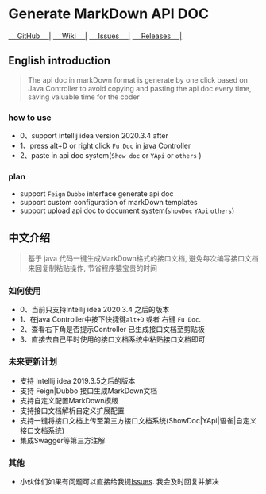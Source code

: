 <!-- Plugin description -->
# Generate MarkDown API DOC


[&emsp; GitHub   &emsp;|](https://github.com/wangdingfu/fu-api-doc-plugin)
[&emsp; Wiki     &emsp;|](https://github.com/wangdingfu/fu-api-doc-plugin/wiki)
[&emsp; Issues   &emsp;|](https://github.com/wangdingfu/fu-api-doc-plugin/issues)
[&emsp; Releases &emsp;|](https://github.com/wangdingfu/fu-api-doc-plugin/releases)

## English introduction
> The api doc in markDown format is generate by one click based on Java Controller to avoid copying and pasting the api doc every time, saving valuable time for the coder

### how to use
- 0、support intellij idea version 2020.3.4 after
- 1、press alt+D or right click `Fu Doc` in java Controller
- 2、paste in api doc system(`Show doc` or `YApi` or `others` )

### plan
- support `Feign` `Dubbo` interface generate api doc
- support custom configuration of markDown templates
- support upload api doc to document system(`showDoc` `YApi` `others`)

## 中文介绍
> 基于 java 代码一键生成MarkDown格式的接口文档, 避免每次编写接口文档来回复制粘贴操作, 节省程序猿宝贵的时间

### 如何使用
- 0、当前只支持Intellij idea 2020.3.4 之后的版本 
- 1、在java Controller中按下快捷键`alt+D` 或者 右键 `Fu Doc`. 
- 2、查看右下角是否提示Controller 已生成接口文档至剪贴板
- 3、直接去自己平时使用的接口文档系统中粘贴接口文档即可

### 未来更新计划
- 支持 Intellij idea 2019.3.5之后的版本
- 支持 Feign|Dubbo 接口生成MarkDown文档
- 支持自定义配置MarkDown模版
- 支持接口文档解析自定义扩展配置
- 支持一键将接口文档上传至第三方接口文档系统(ShowDoc|YApi|语雀|自定义接口文档系统)
- 集成Swagger等第三方注解

### 其他
- 小伙伴们如果有问题可以直接给我提<a href="https://github.com/wangdingfu/fu-api-doc-plugin/issues">Issues</a>. 我会及时回复并解决


<!-- Plugin description end -->
